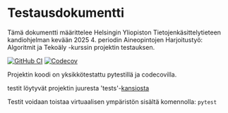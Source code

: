 # Testausdokumentti

Tämä dokumentti määrittelee Helsingin Yliopiston Tietojenkäsittelytieteen kandiohjelman kevään 2025 4.
periodin Aineopintojen Harjoitustyö: Algoritmit ja Tekoäly -kurssin projektin testauksen.

[![GitHub CI](https://github.com/kimtakala/regex-project/actions/workflows/github_CI.yml/badge.svg)](https://github.com/kimtakala/regex-project/actions)
[![Codecov](https://codecov.io/github/kimtakala/regex-project/graph/badge.svg?token=J0KEHXVSRQ)](https://codecov.io/github/kimtakala/regex-project)

Projektin koodi on yksikkötestattu pytestillä ja codecovilla.

testit löytyvät projektin juuresta 'tests'-[kansiosta](https://github.com/kimtakala/regex-project/tree/main/tests)

Testit voidaan toistaa virtuaalisen ympäristön sisältä komennolla:
`pytest`
